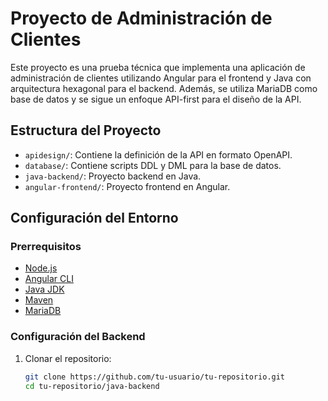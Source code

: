 # Proyecto de Administración de Clientes

Este proyecto es una prueba técnica que implementa una aplicación de administración de clientes utilizando Angular para el frontend y Java con arquitectura hexagonal para el backend. Además, se utiliza MariaDB como base de datos y se sigue un enfoque API-first para el diseño de la API.

## Estructura del Proyecto

- `apidesign/`: Contiene la definición de la API en formato OpenAPI.
- `database/`: Contiene scripts DDL y DML para la base de datos.
- `java-backend/`: Proyecto backend en Java.
- `angular-frontend/`: Proyecto frontend en Angular.

## Configuración del Entorno

### Prerrequisitos

- [Node.js](https://nodejs.org/)
- [Angular CLI](https://cli.angular.io/)
- [Java JDK](https://www.oracle.com/java/technologies/javase-jdk11-downloads.html)
- [Maven](https://maven.apache.org/)
- [MariaDB](https://mariadb.org/)

### Configuración del Backend

1. Clonar el repositorio:
   ```bash
   git clone https://github.com/tu-usuario/tu-repositorio.git
   cd tu-repositorio/java-backend
